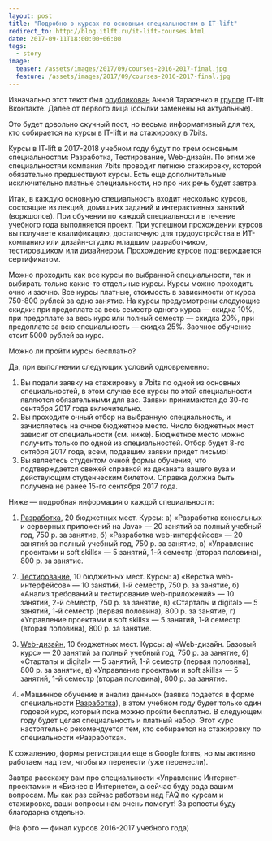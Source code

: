 ```yaml
---
layout: post
title: "Подробно о курсах по основным специальностям в IT-lift"
redirect_to: http://blog.itlft.ru/it-lift-courses.html
date: 2017-09-11T18:00:00+06:00
tags:
  - story
image: 
  teaser: /assets/images/2017/09/courses-2016-2017-final.jpg
  feature: /assets/images/2017/09/courses-2016-2017-final.jpg
---
```


Изначально этот текст был <a href="https://vk.com/itliftomsk?w=wall-58952501_996" target="_blank">опубликован</a> Анной Тарасенко в <a href="https://vk.com/itliftomsk" target="_blank">группе</a> IT-lift Вконтакте. Далее от первого лица (ссылки заменены на актуальные). 

Это будет довольно скучный пост, но весьма информативный для тех, кто собирается на курсы в IT-lift и на стажировку в 7bits.

Курсы в IT-lift в 2017-2018 учебном году будут по трем основным специальностям: Разработка, Тестирование, Web-дизайн. По этим же специальностям компания 7bits проводит летнюю стажировку, которой обязательно предшествуют курсы. Есть еще дополнительные исключительно платные специальности, но про них речь будет завтра.

Итак, в каждую основную специальность входит несколько курсов, состоящие из лекций, домашних заданий и интерактивных занятий (воркшопов). При обучении по каждой специальности в течение учебного года выполняется проект. При успешном прохождении курсов вы получаете квалификацию, достаточную для трудоустройства в ИТ-компанию или дизайн-студию младшим разработчиком, тестировщиком или дизайнером. Прохождение курсов подтверждается сертификатом.

Можно проходить как все курсы по выбранной специальности, так и выбирать только какие-то отдельные курсы. Курсы можно проходить очно и заочно. Все курсы платные, стоимость в зависимости от курса 750-800 рублей за одно занятие. На курсы предусмотрены следующие скидки: при предоплате за весь семестр одного курса — скидка 10%, при предоплате за весь курс или полный семестр — скидка 20%, при предоплате за всю специальность — скидка 25%. Заочное обучение стоит 5000 рублей за курс.

Можно ли пройти курсы бесплатно?

Да, при выполнении следующих условий одновременно:
1. Вы подали заявку на стажировку в 7bits по одной из основных специальностей, в этом случае все курсы по этой специальности являются обязательными для вас. Заявки принимаются до 30-го сентября 2017 года включительно.
2. Вы проходите очный отбор на выбранную специальность, и зачисляетесь на очное бюджетное место. Число бюджетных мест зависит от специальности (см. ниже). Бюджетное место можно получить только по одной из специальностей. Отбор будет 8-го октября 2017 года, всем, подавшим заявки придет письмо!
3. Вы являетесь студентом очной формы обучения, что подтверждается свежей справкой из деканата вашего вуза и действующим студенческим билетом. Справка должна быть получена не ранее 15-го сентября 2017 года.

Ниже — подробная информация о каждой специальности:
1. <a href="http://itlift.1der.link/courses/development" target="_blank">Разработка</a>, 20 бюджетных мест. Курсы:
а) «Разработка консольных и серверных приложений на Java» — 20 занятий за полный учебный год, 750 р. за занятие,
б) «Разработка web-интерфейсов» — 20 занятий за полный учебный год, 750 р. за занятие,
в) «Управление проектами и soft skills» — 5 занятий, 1-й семестр (вторая половина), 800 р. за занятие.

2. <a href="http://itlift.1der.link/courses/testing" target="_blank">Тестирование</a>, 10 бюджетных мест. Курсы:
а) «Верстка web-интерфейсов» — 10 занятий, 1-й семестр, 750 р. за занятие,
б) «Анализ требований и тестирование web-приложений» — 10 занятий, 2-й семестр, 750 р. за занятие,
в) «Стартапы и digital» — 5 занятий, 1-й семестр (первая половина), 800 р. за занятие,
г) «Управление проектами и soft skills» — 5 занятий, 1-й семестр (вторая половина), 800 р. за занятие.

3. <a href="http://itlift.1der.link/courses/web-design" target="_blank">Web-дизайн</a>, 10 бюджетных мест. Курсы:
а) «Web-дизайн. Базовый курс» — 20 занятий за полный учебный год, 750 р. за занятие,
б) «Стартапы и digital» — 5 занятий, 1-й семестр (первая половина), 800 р. за занятие,
в) «Управление проектами и soft skills» — 5 занятий, 1-й семестр (вторая половина), 800 р. за занятие.

4. «Машинное обучение и анализ данных» (заявка подается в форме специальности <a href="http://itlift.1der.link/courses/development" target="_blank">Разработка</a>), в этом учебном году будет только один годовой курс, который пока можно пройти бесплатно. В следующем году будет целая специальность и платный набор. Этот курс настоятельно рекомендуется тем, кто собирается на стажировку по специальности «Разработка».

К сожалению, формы регистрации еще в Google forms, но мы активно работаем над тем, чтобы их перенести (уже перенесли).

Завтра расскажу вам про специальности «Управление Интернет-проектами» и «Бизнеc в Интернете», а сейчас буду рада вашим вопросам. Мы как раз сейчас работаем над FAQ по курсам и стажировке, ваши вопросы нам очень помогут! За репосты буду благодарна отдельно.

(На фото — финал курсов 2016-2017 учебного года)
